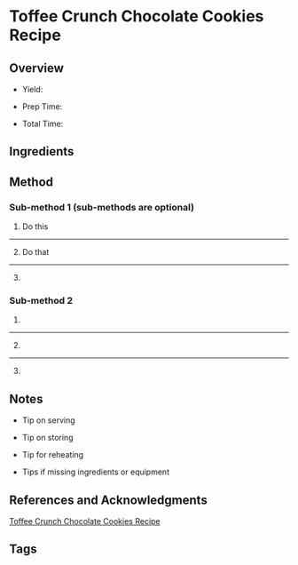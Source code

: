 # Toffee Crunch Chocolate Cookies Recipe

## Overview

- Yield:

- Prep Time:

- Total Time:

## Ingredients



## Method

### Sub-method 1 (sub-methods are optional)

1. Do this
---
2. Do that
---
3.

### Sub-method 2

1.
---
2.
---
3.

## Notes

- Tip on serving

- Tip on storing

- Tip for reheating

- Tips if missing ingredients or equipment

## References and Acknowledgments

[Toffee Crunch Chocolate Cookies Recipe](http://roxanashomebaking.com/toffee-crunch-chocolate-cookies-recipe/)

## Tags


